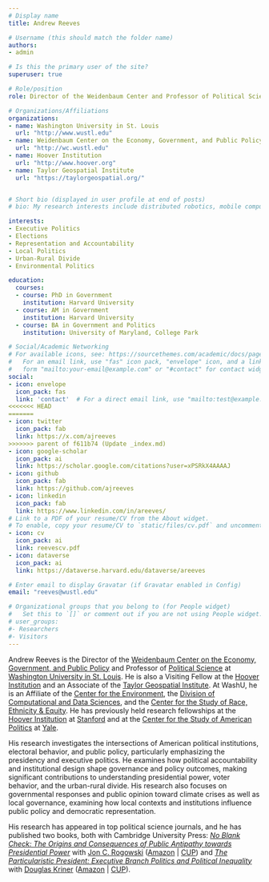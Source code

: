```yaml
---
# Display name
title: Andrew Reeves

# Username (this should match the folder name)
authors:
- admin

# Is this the primary user of the site?
superuser: true

# Role/position
role: Director of the Weidenbaum Center and Professor of Political Science

# Organizations/Affiliations
organizations:
- name: Washington University in St. Louis
  url: "http://www.wustl.edu"
- name: Weidenbaum Center on the Economy, Government, and Public Policy
  url: "http://wc.wustl.edu"
- name: Hoover Institution
  url: "http://www.hoover.org"
- name: Taylor Geospatial Institute
  url: "https://taylorgeospatial.org/"


# Short bio (displayed in user profile at end of posts)
# bio: My research interests include distributed robotics, mobile computing and programmable matter.

interests:
- Executive Politics
- Elections
- Representation and Accountability
- Local Politics
- Urban-Rural Divide
- Environmental Politics

education:
  courses:
  - course: PhD in Government
    institution: Harvard University
  - course: AM in Government
    institution: Harvard University
  - course: BA in Government and Politics
    institution: University of Maryland, College Park

# Social/Academic Networking
# For available icons, see: https://sourcethemes.com/academic/docs/page-builder/#icons
#   For an email link, use "fas" icon pack, "envelope" icon, and a link in the
#   form "mailto:your-email@example.com" or "#contact" for contact widget.
social:
- icon: envelope
  icon_pack: fas
  link: 'contact'  # For a direct email link, use "mailto:test@example.org".
<<<<<<< HEAD
=======
- icon: twitter
  icon_pack: fab
  link: https://x.com/ajreeves
>>>>>>> parent of f611b74 (Update _index.md)
- icon: google-scholar
  icon_pack: ai
  link: https://scholar.google.com/citations?user=xPSRkX4AAAAJ
- icon: github
  icon_pack: fab
  link: https://github.com/ajreeves
- icon: linkedin
  icon_pack: fab
  link: https://www.linkedin.com/in/areeves/
# Link to a PDF of your resume/CV from the About widget.
# To enable, copy your resume/CV to `static/files/cv.pdf` and uncomment the lines below.
- icon: cv
  icon_pack: ai
  link: reevescv.pdf
- icon: dataverse
  icon_pack: ai
  link: https://dataverse.harvard.edu/dataverse/areeves

# Enter email to display Gravatar (if Gravatar enabled in Config)
email: "reeves@wustl.edu"

# Organizational groups that you belong to (for People widget)
#   Set this to `[]` or comment out if you are not using People widget.
# user_groups:
#- Researchers
#- Visitors
---
```


Andrew Reeves is the Director of the [Weidenbaum Center on the Economy, Government, and Public Policy](http://wc.wustl.edu) and Professor of [Political Science](http://polisci.wustl.edu) at [Washington University in St. Louis](http://www.wustl.edu). He is also a Visiting Fellow at the [Hoover Institution](https://www.hoover.org) and an Associate of the [Taylor Geospatial Institute](https://taylorgeospatial.org/). At WashU, he is an Affiliate of the [Center for the Environment](https://environment.wustl.edu/), the [Division of Computational and Data Sciences](https://datasciences.wustl.edu), and the [Center for the Study of Race, Ethnicity & Equity](https://cre2.wustl.edu/). He has previously held research fellowships at the [Hoover Institution](https://www.hoover.org) at [Stanford](https://stanford.edu) and at the [Center for the Study of American Politics](https://csap.yale.edu) at [Yale](https://yale.edu).

His research investigates the intersections of American political institutions, electoral behavior, and public policy, particularly emphasizing the presidency and executive politics. He examines how political accountability and institutional design shape governance and policy outcomes, making significant contributions to understanding presidential power, voter behavior, and the urban-rural divide. His research also focuses on governmental responses and public opinion toward climate crises as well as local governance, examining how local contexts and institutions influence public policy and democratic representation.

His research has appeared in top political science journals, and he has published two books, both with Cambridge University Press: [_No Blank Check: The Origins and Consequences of Public Antipathy towards Presidential Power_](https://andrewreeves.org/research/no-blank-check-the-origins-and-consequences-of-public-antipathy-towards-presidential-power/) with [Jon C. Rogowski](https://voices.uchicago.edu/jrogowski/) ([Amazon](https://www.amazon.com/Blank-Check-Consequences-Antipathy-Presidential/dp/1107174309/ref=sr_1_2?qid=1646002322&refinements=p_27%3AJon+C.+Rogowski&s=books&sr=1-2) | [CUP](https://www.cambridge.org/core/books/no-blank-check/0FE4E2FC0D017DC70566FDFE94B89007)) and [_The Particularistic President: Executive Branch Politics and Political Inequality_](https://andrewreeves.org/research/the-particularistic-president-executive-branch-politics-and-political-inequality/) with [Douglas Kriner](http://blogs.cornell.edu/kriner/) ([Amazon](https://www.amazon.com/Douglas-L-Kriner/dp/1107616816/) | [CUP](https://www.cambridge.org/core/books/particularistic-president/1C2686B436BCBFAB3D46EDBD7C2A17C3)). 
